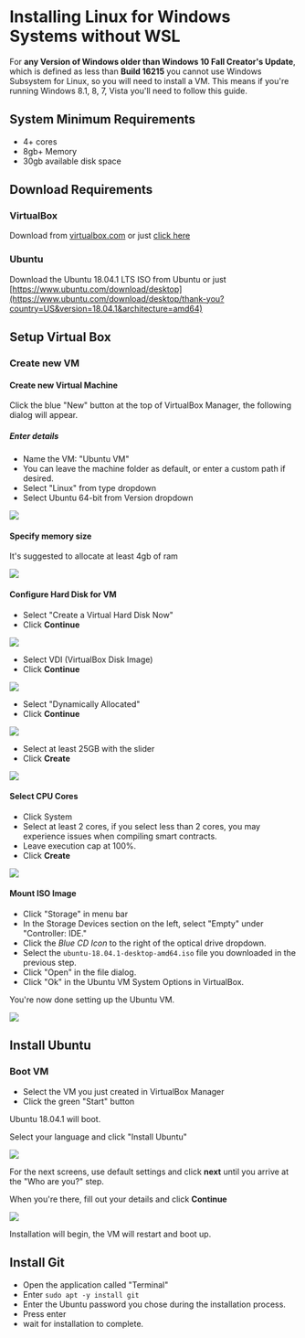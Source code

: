 # Installing Linux for Windows Systems without WSL
For **any Version of Windows older than Windows 10 Fall Creator's Update**, which is defined as less than **Build 16215** you cannot use Windows Subsystem for Linux, so you will need to install a VM. This means if you're running Windows 8.1, 8, 7, Vista you'll need to follow this guide.

## System Minimum Requirements
- 4+ cores
- 8gb+ Memory 
- 30gb available disk space

## Download Requirements

### VirtualBox

Download from [virtualbox.com](https://www.virtualbox.org/wiki/Downloads) or just [click here](https://download.virtualbox.org/virtualbox/6.0.2/VirtualBox-6.0.2-128162-Win.exe)

### Ubuntu

Download the Ubuntu 18.04.1 LTS ISO from Ubuntu or just [https://www.ubuntu.com/download/desktop](https://www.ubuntu.com/download/desktop/thank-you?country=US&version=18.04.1&architecture=amd64)

## Setup Virtual Box

### Create new VM

#### Create new Virtual Machine

Click the blue "New" button at the top of VirtualBox Manager, the following dialog will appear.

##### Enter details

- Name the VM: "Ubuntu VM"
- You can leave the machine folder as default, or enter a custom path if desired. 
- Select "Linux" from type dropdown
- Select Ubuntu 64-bit from Version dropdown

![](https://cdn.pbrd.co/images/HXZyTAY.png)

#### Specify memory size

It's suggested to allocate at least 4gb of ram 

![](https://cdn.pbrd.co/images/HXZQuMi.jpg)

#### Configure Hard Disk for VM

- Select "Create a Virtual Hard Disk Now" 
- Click **Continue** 

![](https://cdn.pbrd.co/images/HXZR9RO.jpg)

- Select VDI (VirtualBox Disk Image)
- Click **Continue**

![](https://cdn.pbrd.co/images/HXZRBFJ.jpg)

- Select "Dynamically Allocated"
- Click **Continue**

![](https://cdn.pbrd.co/images/HXZS3Ot.jpg)

- Select at least 25GB with the slider
- Click **Create**

![](https://cdn.pbrd.co/images/HXZSdP8.jpg)

#### Select CPU Cores
- Click System
- Select at least 2 cores, if you select less than 2 cores, you may experience issues when compiling smart contracts. 
- Leave execution cap at 100%. 
- Click **Create**

![](https://cdn.pbrd.co/images/HXZSkhJ.jpg)

#### Mount ISO Image

- Click "Storage" in menu bar
- In the Storage Devices section on the left, select "Empty" under "Controller: IDE." 
- Click the *Blue CD Icon* to the right of the optical drive dropdown. 
- Select the `ubuntu-18.04.1-desktop-amd64.iso` file you downloaded in the previous step. 
- Click "Open" in the file dialog. 
- Click "Ok" in the Ubuntu VM System Options in VirtualBox. 

You're now done setting up the Ubuntu VM. 

![](https://cdn.pbrd.co/images/HXZSsh4.jpg)



## Install Ubuntu

### Boot VM
- Select the VM you just created in VirtualBox Manager
- Click the green "Start" button

Ubuntu 18.04.1 will boot.

Select your language and click "Install Ubuntu"

![](https://cdn.pbrd.co/images/HXZSClc.jpg)

For the next screens, use default settings and click **next** until you arrive at the "Who are you?" step. 

When you're there, fill out your details and click **Continue**

![](https://cdn.pbrd.co/images/HXZSLNy.jpg)

Installation will begin, the VM will restart and boot up.

## Install Git

- Open the application called "Terminal"
- Enter `sudo apt -y install git` 
- Enter the Ubuntu password you chose during the installation process. 
- Press enter
- wait for installation to complete.
